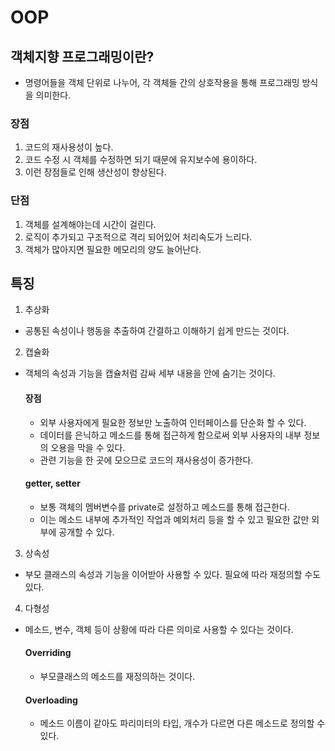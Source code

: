 # OOP

## 객체지향 프로그래밍이란?
- 명령어들을 객체 단위로 나누어, 각 객체들 간의 상호작용을 통해 프로그래밍 방식을 의미한다.

### 장점
1. 코드의 재사용성이 높다.
2. 코드 수정 시 객체를 수정하면 되기 때문에 유지보수에 용이하다.
3. 이런 장점들로 인해 생산성이 향상된다.

### 단점
1. 객체를 설계해야는데 시간이 걸린다.
2. 로직이 추가되고 구조적으로 격리 되어있어 처리속도가 느리다.
3. 객체가 많아지면 필요한 메모리의 양도 늘어난다.

## 특징
1. 추상화
- 공통된 속성이나 행동을 추출하여 간결하고 이해하기 쉽게 만드는 것이다.
2. 캡슐화
- 객체의 속성과 기능을 캡슐처럼 감싸 세부 내용을 안에 숨기는 것이다.
    #### 장점
    - 외부 사용자에게 필요한 정보만 노출하여 인터페이스를 단순화 할 수 있다.
    - 데이터를 은닉하고 메소드를 통해 접근하게 함으로써 외부 사용자의 내부 정보의 오용을 막을 수 있다.
    - 관련 기능을 한 곳에 모으므로 코드의 재사용성이 증가한다.
    #### getter, setter
    - 보통 객체의 멤버변수를 private로 설정하고 메소드를 통해 접근한다.
    - 이는 메소드 내부에 추가적인 작업과 예외처리 등을 할 수 있고 필요한 값만 외부에 공개할 수 있다.
3. 상속성
- 부모 클래스의 속성과 기능을 이어받아 사용할 수 있다. 필요에 따라 재정의할 수도 있다.
4. 다형성
- 메소드, 변수, 객체 등이 상황에 따라 다른 의미로 사용할 수 있다는 것이다.
    #### Overriding
    - 부모클래스의 메소드를 재정의하는 것이다.
    #### Overloading
    - 메소드 이름이 같아도 파리미터의 타입, 개수가 다르면 다른 메소드로 정의할 수 있다.